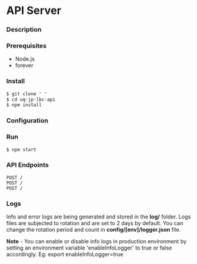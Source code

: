 # API Server
### Description

### Prerequisites
- Node.js
- forever

### Install
```sh
$ git clone " "
$ cd uq-jp-lbc-api
$ npm install
```
### Configuration


### Run
```sh
$ npm start
```
### API Endpoints
```
POST /
POST /
POST /
```
### Logs

Info and error logs are being generated and stored in the **log/** folder. Logs files are subjected to rotation and are set to 2 days by default. You can change the rotation period and count in **config/[env]/logger.json** file.

**Note** - You can enable or disable info logs in production environment by setting an environment variable 'enableInfoLogger' to true or false accordingly.
Eg: export enableInfoLogger=true
